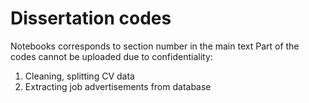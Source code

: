 # Dissertation codes
Notebooks corresponds to section number in the main text
Part of the codes cannot be uploaded due to confidentiality:
1. Cleaning, splitting CV data
2. Extracting job advertisements from database
